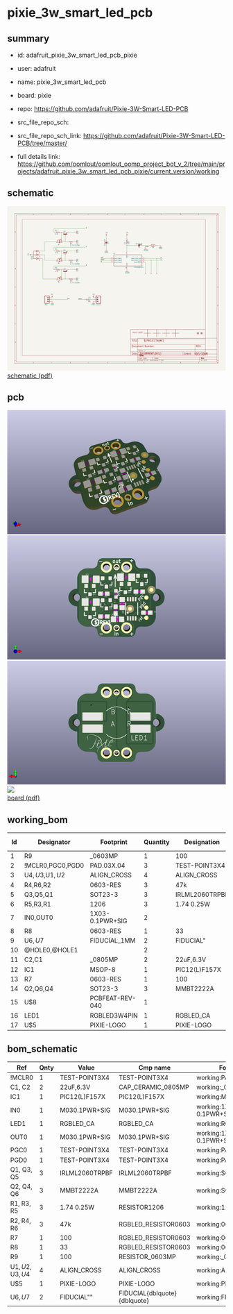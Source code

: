 # pixie_3w_smart_led_pcb
 
## summary 
* id: adafruit_pixie_3w_smart_led_pcb_pixie
* user: adafruit
* name: pixie_3w_smart_led_pcb
* board: pixie
* repo: https://github.com/adafruit/Pixie-3W-Smart-LED-PCB



* src_file_repo_sch: 
* src_file_repo_sch_link: https://github.com/adafruit/Pixie-3W-Smart-LED-PCB/tree/master/
* full details link: https://github.com/oomlout/oomlout_oomp_project_bot_v_2/tree/main/projects/adafruit_pixie_3w_smart_led_pcb_pixie/current_version/working  

## schematic  
![](working_schematic_600.png)  
[schematic (pdf)](working_schematic.pdf)  

## pcb  
![](working_3d_600.png) 
![](working_3d_front_600.png)  
![](working_3d_back_600.png)  
![](working_600.png)  
[board (pdf)](working.pdf)  

## working_bom
| Id | Designator | Footprint | Quantity | Designation | Supplier and ref |  | None | 
| --- | --- | --- | --- | --- | --- | --- | --- | 
| 1 | R9 | _0603MP | 1 | 100 |  |  | [''] | 
| 2 | !MCLR0,PGC0,PGD0 | PAD.03X.04 | 3 | TEST-POINT3X4 |  |  | [''] | 
| 3 | U$4,U$3,U$1,U$2 | ALIGN_CROSS | 4 | ALIGN_CROSS |  |  | [''] | 
| 4 | R4,R6,R2 | 0603-RES | 3 | 47k |  |  | [''] | 
| 5 | Q3,Q5,Q1 | SOT23-3 | 3 | IRLML2060TRPBF |  |  | [''] | 
| 6 | R5,R3,R1 | 1206 | 3 | 1.74 0.25W |  |  | [''] | 
| 7 | IN0,OUT0 | 1X03-0.1PWR+SIG | 2 |  |  |  | [''] | 
| 8 | R8 | 0603-RES | 1 | 33 |  |  | [''] | 
| 9 | U$6,U$7 | FIDUCIAL_1MM | 2 | FIDUCIAL" |  |  | [''] | 
| 10 | @HOLE0,@HOLE1 |  | 2 |  |  |  | [''] | 
| 11 | C2,C1 | _0805MP | 2 | 22uF,6.3V |  |  | [''] | 
| 12 | IC1 | MSOP-8 | 1 | PIC12(L)F157X |  |  | [''] | 
| 13 | R7 | 0603-RES | 1 | 100 |  |  | [''] | 
| 14 | Q2,Q6,Q4 | SOT23-3 | 3 | MMBT2222A |  |  | [''] | 
| 15 | U$8 | PCBFEAT-REV-040 | 1 |  |  |  | [''] | 
| 16 | LED1 | RGBLED3W4PIN | 1 | RGBLED_CA |  |  | [''] | 
| 17 | U$5 | PIXIE-LOGO | 1 | PIXIE-LOGO |  |  | [''] | 


## bom_schematic
| Ref | Qnty | Value | Cmp name | Footprint | Description | Vendor | DNP | 
| --- | --- | --- | --- | --- | --- | --- | --- | 
| !MCLR0 | 1 | TEST-POINT3X4 | TEST-POINT3X4 | working:PAD.03X.04 |  |  |  | 
| C1, C2 | 2 | 22uF,6.3V | CAP_CERAMIC_0805MP | working:_0805MP |  |  |  | 
| IC1 | 1 | PIC12(L)F157X | PIC12(L)F157X | working:MSOP-8 |  |  |  | 
| IN0 | 1 | M030.1PWR+SIG | M030.1PWR+SIG | working:1X03-0.1PWR+SIG |  |  |  | 
| LED1 | 1 | RGBLED_CA | RGBLED_CA | working:RGBLED3W4PIN |  |  |  | 
| OUT0 | 1 | M030.1PWR+SIG | M030.1PWR+SIG | working:1X03-0.1PWR+SIG |  |  |  | 
| PGC0 | 1 | TEST-POINT3X4 | TEST-POINT3X4 | working:PAD.03X.04 |  |  |  | 
| PGD0 | 1 | TEST-POINT3X4 | TEST-POINT3X4 | working:PAD.03X.04 |  |  |  | 
| Q1, Q3, Q5 | 3 | IRLML2060TRPBF | IRLML2060TRPBF | working:SOT23-3 |  |  |  | 
| Q2, Q4, Q6 | 3 | MMBT2222A | MMBT2222A | working:SOT23-3 |  |  |  | 
| R1, R3, R5 | 3 | 1.74 0.25W | RESISTOR1206 | working:1206 |  |  |  | 
| R2, R4, R6 | 3 | 47k | RGBLED_RESISTOR0603 | working:0603-RES |  |  |  | 
| R7 | 1 | 100 | RGBLED_RESISTOR0603 | working:0603-RES |  |  |  | 
| R8 | 1 | 33 | RGBLED_RESISTOR0603 | working:0603-RES |  |  |  | 
| R9 | 1 | 100 | RESISTOR_0603MP | working:_0603MP |  |  |  | 
| U$1, U$2, U$3, U$4 | 4 | ALIGN_CROSS | ALIGN_CROSS | working:ALIGN_CROSS |  |  |  | 
| U$5 | 1 | PIXIE-LOGO | PIXIE-LOGO | working:PIXIE-LOGO |  |  |  | 
| U$6, U$7 | 2 | FIDUCIAL"" | FIDUCIAL{dblquote}{dblquote} | working:FIDUCIAL_1MM |  |  |  | 



